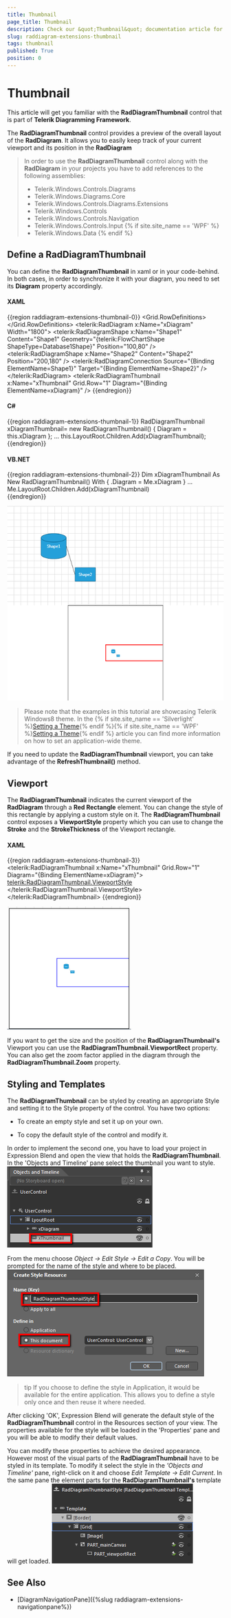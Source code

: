 ```yaml
---
title: Thumbnail
page_title: Thumbnail
description: Check our &quot;Thumbnail&quot; documentation article for the RadDiagram {{ site.framework_name }} control.
slug: raddiagram-extensions-thumbnail
tags: thumbnail
published: True
position: 0
---
```


# Thumbnail

This article will get you familiar with the __RadDiagramThumbnail__ control that is part of __Telerik Diagramming Framework__.	  

The __RadDiagramThumbnail__ control provides a preview of the overall layout of the __RadDiagram__. It allows you to easily keep track of your current viewport and its position in the __RadDiagram__

>In order to use the __RadDiagramThumbnail__ control along with the __RadDiagram__ in your projects you have to add references to the following assemblies:
>	- Telerik.Windows.Controls.Diagrams
>	- Telerik.Windows.Diagrams.Core
>	- Telerik.Windows.Controls.Diagrams.Extensions
>	- Telerik.Windows.Controls
>	- Telerik.Windows.Controls.Navigation
>	- Telerik.Windows.Controls.Input
{% if site.site_name == 'WPF' %}
>	- Telerik.Windows.Data
{% endif %}

## Define a RadDiagramThumbnail

You can define the __RadDiagramThumbnail__ in xaml or in your code-behind. In both cases, in order to synchronize it with your diagram, you need to set its __Diagram__ property accordingly.	  

#### __XAML__
{{region raddiagram-extensions-thumbnail-0}}
    <Grid x:Name="LyoutRoot">
        <Grid.RowDefinitions>
            <RowDefinition Height="*" />
            <RowDefinition Height="Auto" />
        </Grid.RowDefinitions>
        <telerik:RadDiagram x:Name="xDiagram" Width="1800">
            <telerik:RadDiagramShape x:Name="Shape1"
                                     Content="Shape1"
                                     Geometry="{telerik:FlowChartShape ShapeType=Database1Shape}"
                                     Position="100,80" />
            <telerik:RadDiagramShape x:Name="Shape2"
                                     Content="Shape2"
                                     Position="200,180" />
            <telerik:RadDiagramConnection Source="{Binding ElementName=Shape1}" Target="{Binding ElementName=Shape2}" />
        </telerik:RadDiagram>
        <telerik:RadDiagramThumbnail x:Name="xThumbnail"
                                     Grid.Row="1"
                                     Diagram="{Binding ElementName=xDiagram}" />
    </Grid>
{{endregion}}

#### __C#__	
{{region raddiagram-extensions-thumbnail-1}}
    RadDiagramThumbnail xDiagramThumbnail= new RadDiagramThumbnail() { Diagram = this.xDiagram };
    ...
    this.LayoutRoot.Children.Add(xDiagramThumbnail);
{{endregion}}

#### __VB.NET__
{{region raddiagram-extensions-thumbnail-2}}
    Dim xDiagramThumbnail As New RadDiagramThumbnail() With { .Diagram = Me.xDiagram }
    ...
    Me.LayoutRoot.Children.Add(xDiagramThumbnail)		  		  
{{endregion}}

![Rad Diagram Extensions Thumbnail](images/RadDiagram_Extensions_Thumbnail.png)

>Please note that the examples in this tutorial are showcasing Telerik Windows8 theme. In the {% if site.site_name == 'Silverlight' %}[Setting a Theme](http://www.telerik.com/help/silverlight/common-styling-apperance-setting-theme.html#Setting_Application-Wide_Built-In_Theme_in_the_Code-Behind){% endif %}{% if site.site_name == 'WPF' %}[Setting a Theme](http://www.telerik.com/help/wpf/common-styling-apperance-setting-theme-wpf.html#Setting_Application-Wide_Built-In_Theme_in_the_Code-Behind){% endif %} article you can find more information on how to set an application-wide theme.

If you need to update the __RadDiagramThumbnail__ viewport, you can take advantage of the __RefreshThumbnail()__ method.	  

## Viewport

The __RadDiagramThumbnail__ indicates the current viewport of the __RadDiagram__ through a __Red Rectangle__ element. You can change the style of this rectangle by applying a custom style on it. The __RadDiagramThumbnail__ control exposes a __ViewportStyle__ property which you can use to change the __Stroke__ and the __StrokeThickness__ of the Viewport rectangle.

#### __XAML__
{{region raddiagram-extensions-thumbnail-3}}
	<telerik:RadDiagramThumbnail x:Name="xThumbnail"
								 Grid.Row="1"
								 Diagram="{Binding ElementName=xDiagram}">
		<telerik:RadDiagramThumbnail.ViewportStyle>
			<Style TargetType="Rectangle">
				<Setter Property="Stroke" Value="Blue" />
			</Style>
		</telerik:RadDiagramThumbnail.ViewportStyle>
	</telerik:RadDiagramThumbnail>
{{endregion}}

![Rad Diagram Extensions Thumbnail Viewport Style](images/RadDiagram_Extensions_Thumbnail_ViewportStyle.png)

If you want to get the size and the position of the __RadDiagramThumbnail's__ Viewport you can use the __RadDiagramThumbnail.ViewportRect__ property. You can also get the zoom factor applied in the diagram through the __RadDiagramThumbnail.Zoom__ property.

## Styling and Templates

The __RadDiagramThumbnail__ can be styled by creating an appropriate Style and setting it to the Style property of the control. You have two options:

* To create an empty style and set it up on your own.

* To copy the default style of the control and modify it.

In order to implement the second one, you have to load your project in Expression Blend and open the view that holds the __RadDiagramThumbnail__. In the 'Objects and Timeline' pane select the thumbnail you want to style.
![Rad Diagram Extensions Thumbnail Blend](images/RadDiagram_Extensions_Thumbnail_Blend.png)

From the menu choose *Object -> Edit Style -> Edit a Copy*. You will be prompted for the name of the style and where to be placed. 
![Rad Diagram Extensions Thumbnail Style](images/RadDiagram_Extensions_Thumbnail_Style.png)

>tip If you choose to define the style in Application, it would be available for the entire application. This allows you to define a style only once and then reuse it where needed.		  

After clicking 'OK', Expression Blend will generate the default style of the __RadDiagramThumbnail__ control in the Resources section of your view. The properties available for the style will be loaded in the 'Properties' pane and you will be able to modify their default values.

You can modify these properties to achieve the desired appearance. However most of the visual parts of the __RadDiagramThumbnail__  have to be styled in its template. To modify it select the style in the *'Objects and Timeline'* pane, right-click on it and choose *Edit Template -> Edit Current*. In the same pane the element parts for the __RadDiagramThumbnail's__ template will get loaded.
![Rad Diagram Extensions Thumbnail Template](images/RadDiagram_Extensions_Thumbnail_Template.png)

## See Also
 * [DiagramNavigationPane]({%slug raddiagram-extensions-navigationpane%})